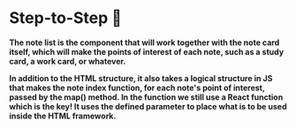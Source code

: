 # Step-to-Step 🔋

**The note list is the component that will work together with the note card itself, which will make the points of interest of each note, such as a study card, a work card, or whatever.**


**In addition to the HTML structure, it also takes a logical structure in JS that makes the note index function, for each note's point of interest, passed by the map() method. In the function we still use a React function which is the key! It uses the defined parameter to place what is to be used inside the HTML framework.**